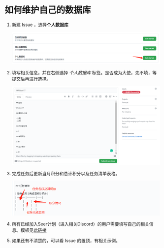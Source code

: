 # 如何维护自己的数据库

1. 新建 Issue ，选择**个人数据库**

   ![](https://raw.githubusercontent.com/Whisker17/ImageStoreService/main/image-20210803140344365.png)

2. 填写相关信息，并在右侧选择 *个人数据库* 标签。是否成为大使，先不填，等提交后再进行选择。

   ![image-20210803140544274](https://raw.githubusercontent.com/Whisker17/ImageStoreService/main/image-20210803140544274.png)

3. 完成任务后更新当月积分和总计积分以及任务清单表格。

   ![](https://raw.githubusercontent.com/Whisker17/ImageStoreService/main/image-20210803142747703.png)

4. 所有已经加入Seer计划（进入相关Discord）的用户需要填写自己的相关信息。模板见[此链接](https://github.com/Whisker17/Seer-For-China/blob/main/ambassadors/template.md)

5. 如果还有不清楚的，可以看 Issue 的置顶，有相关示例。